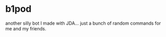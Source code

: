 # b1pod
another silly bot I made with JDA... just a bunch of random commands for me and my friends.
